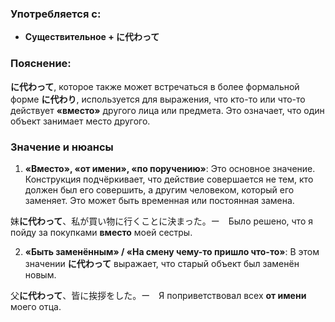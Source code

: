 ### Употребляется с:

- **Существительное + に代わって**


### Пояснение:

**に代わって**, которое также может встречаться в более формальной форме **に代わり**, используется для выражения, что кто-то или что-то действует **«вместо»** другого лица или предмета. Это означает, что один объект занимает место другого.

### Значение и нюансы

1. **«Вместо», «от имени», «по поручению»**: Это основное значение. Конструкция подчёркивает, что действие совершается не тем, кто должен был его совершить, а другим человеком, который его заменяет. Это может быть временная или постоянная замена.

妹**に代わって**、私が買い物に行くことに決まった。ー　Было решено, что я пойду за покупками **вместо** моей сестры.

2. **«Быть заменённым» / «На смену чему-то пришло что-то»**: В этом значении **に代わって** выражает, что старый объект был заменён новым.

父**に代わって**、皆に挨拶をした。ー　Я поприветствовал всех **от имени** моего отца.